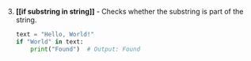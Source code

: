 3. **[[if substring in string]]** - Checks whether the substring is part of the string.
   ```python
   text = "Hello, World!"
   if "World" in text:
       print("Found")  # Output: Found
   ```